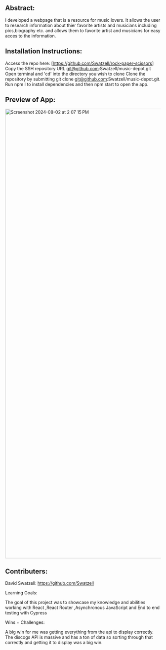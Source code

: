 ## Abstract:

I developed a webpage that is a resource for music lovers. It allows the user to research information about thier favorite artists and musicians including pics,biography etc. and allows them to favorite artist and musicians for easy acces to the information.

## Installation Instructions:

Access the repo here: [https://github.com/Swatzell/rock-paper-scissors] Copy the SSH repository URL git@github.com:Swatzell/music-depot.git Open terminal and 'cd' into the directory you wish to clone Clone the repository by submitting git clone git@github.com:Swatzell/music-depot.git. Run npm I to install dependencies and then npm start to open the app.

## Preview of App: 

<img width="1456" alt="Screenshot 2024-08-02 at 2 07 15 PM" src="https://github.com/user-attachments/assets/c113a664-d38d-4b91-9bc6-8b7e4d078ccb">


## Contributers:

David Swatzell: https://github.com/Swatzell

Learning Goals:

The goal of this project was to showcase my knowledge and abilities working with React ,React Router ,Asynchronous JavaScript and End to end testing with Cypress

Wins + Challenges:

A big win for me was getting everything from the api to display correctly. The discogs API is massive and has a ton of data so sorting through that correctly and getting it to display was a big win.

